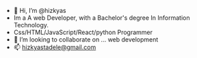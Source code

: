 - 👋 Hi, I’m @hizkyas
- Im a A web Developer, with a Bachelor's degree In Information Technology.
- Css/HTML/JavaScript/React/python Programmer
- 💞️ I’m looking to collaborate on ... web development
- 📫 hizkyastadele@gmail.com 

<!---
hizkyas/hizkyas is a ✨ special ✨ repository because its `README.md` (this file) appears on your GitHub profile.
You can click the Preview link to take a look at your changes.
--->
